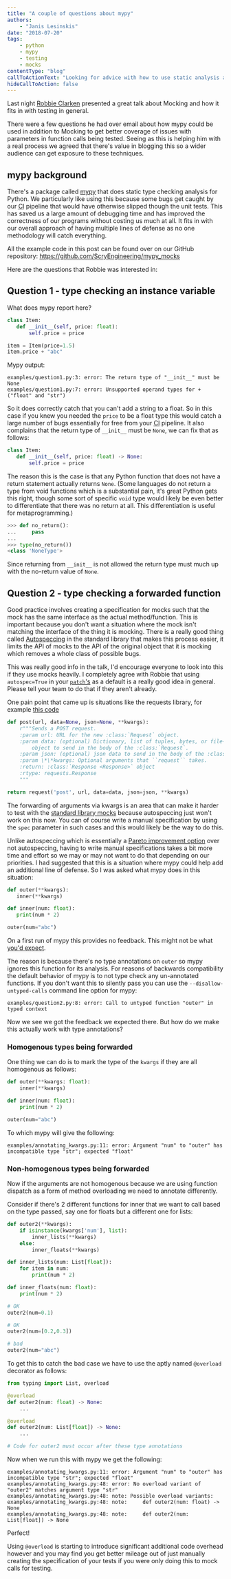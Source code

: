 ```yaml
---
title: "A couple of questions about mypy"
authors:
    - "Janis Lesinskis"
date: "2018-07-20"
tags:
    - python
    - mypy
    - testing
    - mocks
contentType: "blog"
callToActionText: "Looking for advice with how to use static analysis and continuous integration to improve the quality of your Python software? Fill in the form below with some details so we can discuss preventing bugs from getting into your code!"
hideCallToAction: false
---
```


Last night [Robbie Clarken](http://twitter.com/RobbieClarken) presented a great talk about Mocking and how it fits in with testing in general.

There were a few questions he had over email about how mypy could be used in addition to Mocking to get better coverage of issues with parameters in function calls being tested. Seeing as this is helping him with a real process we agreed that there's value in blogging this so a wider audience can get exposure to these techniques.

<!-- end excerpt -->

## mypy background

There's a package called [mypy](http://mypy-lang.org/) that does static type checking analysis for Python.
We particularly like using this because some bugs get caught by our <abbr title="Continuous Integration">CI</abbr>  pipeline that would have otherwise slipped though the unit tests.
This has saved us a large amount of debugging time and has improved the correctness of our programs without costing us much at all.
It fits in with our overall approach of having multiple lines of defense as no one methodology will catch everything.

All the example code in this post can be found over on our GitHub repository: <https://github.com/ScryEngineering/mypy_mocks>

Here are the questions that Robbie was interested in:

## Question 1 - type checking an instance variable

What does mypy report here?

```python
class Item:
   def __init__(self, price: float):
       self.price = price

item = Item(price=1.5)
item.price + "abc"
```

Mypy output:

```
examples/question1.py:3: error: The return type of "__init__" must be None
examples/question1.py:7: error: Unsupported operand types for + ("float" and "str")
```

So it does correctly catch that you can't add a string to a float. So in this case if you knew you needed the `price` to be a float type this would catch a large number of bugs essentially for free from your <abbr title="Continuous Integration">CI</abbr>  pipeline.
It also complains that the return type of `__init__` must be `None`, we can fix that as follows:

```python
class Item:
   def __init__(self, price: float) -> None:
       self.price = price
```

The reason this is the case is that any Python function that does not have a return statement actually returns `None`. (Some languages do not return a type from void functions which is a substantial pain, it's great Python gets this right, though some sort of specific `void` type would likely be even better to differentiate that there was no return at all. This differentiation is useful for metaprogramming.)

```python
>>> def no_return():
...     pass
... 
>>> type(no_return())
<class 'NoneType'>
```

Since returning from `__init__` is not allowed the return type must much up with the no-return value of `None`.

## Question 2 - type checking a forwarded function

Good practice involves creating a specification for mocks such that the mock has the same interface as the actual method/function.
This is important because you don't want a situation where the mock isn't matching the interface of the thing it is mocking.
There is a really good thing called [Autospeccing](https://docs.python.org/3/library/unittest.mock.html#autospeccing) in the standard library that makes this process easier, it limits the API of mocks to the API of the original object that it is mocking which removes a whole class of possible bugs.

This was really good info in the talk, I'd encourage everyone to look into this if they use mocks heavily. I completely agree with Robbie that using `autospec=True` in your [`patch`'s](https://docs.python.org/3/library/unittest.mock.html#unittest.mock.patch) as a default is a really good idea in general. Please tell your team to do that if they aren't already.

One pain point that came up is situations like the requests library, for example [this code](https://github.com/requests/requests/blob/master/requests/api.py#L104)

```python
def post(url, data=None, json=None, **kwargs):
    r"""Sends a POST request.
    :param url: URL for the new :class:`Request` object.
    :param data: (optional) Dictionary, list of tuples, bytes, or file-like
        object to send in the body of the :class:`Request`.
    :param json: (optional) json data to send in the body of the :class:`Request`.
    :param \*\*kwargs: Optional arguments that ``request`` takes.
    :return: :class:`Response <Response>` object
    :rtype: requests.Response
    """

return request('post', url, data=data, json=json, **kwargs)
```

The forwarding of arguments via kwargs is an area that can make it harder to test with the [standard library mocks](https://docs.python.org/3/library/unittest.mock.html) because autospeccing just won't work on this now. You can of course write a manual specification by using the `spec` parameter in such cases and this would likely be the way to do this.

Unlike autospeccing which is essentially a [Pareto improvement option](https://en.wikipedia.org/wiki/Pareto_efficiency) over not autospeccing, having to write manual specifications takes a bit more time and effort so we may or may not want to do that depending on our priorities. I had suggested that this is a situation where mypy could help add an additional line of defense. So I was asked what mypy does in this situation:

```python
def outer(**kwargs):
   inner(**kwargs)

def inner(num: float):
   print(num * 2)

outer(num="abc")
```

On a first run of mypy this provides no feedback. This might not be what [you'd expect](https://en.wikipedia.org/wiki/Principle_of_least_astonishment).

The reason is because there's no type annotations on `outer` so mypy ignores this function for its analysis.
For reasons of backwards compatibility the default behavior of mypy is to not type check any un-annotated functions.
If you don't want this to silently pass you can use the `--disallow-untyped-calls` command line option for mypy:

```
examples/question2.py:8: error: Call to untyped function "outer" in typed context
```

Now we see we got the feedback we expected there. But how do we make this actually work with type annotations?

### Homogenous types being forwarded

One thing we can do is to mark the type of the `kwargs` if they are all homogenous as follows:

```python
def outer(**kwargs: float):
    inner(**kwargs)

def inner(num: float):
    print(num * 2)

outer(num="abc")
```

To which mypy will give the following:

```
examples/annotating_kwargs.py:11: error: Argument "num" to "outer" has incompatible type "str"; expected "float"
```

### Non-homogenous types being forwarded

Now if the arguments are not homogenous because we are using function dispatch as a form of method overloading we need to annotate differently.

Consider if there's 2 different functions for inner that we want to call based on the type passed, say one for floats but a different one for lists:

```python
def outer2(**kwargs):
    if isinstance(kwargs['num'], list):
        inner_lists(**kwargs)
    else:
        inner_floats(**kwargs)

def inner_lists(num: List[float]):
    for item in num:
        print(num * 2)

def inner_floats(num: float):
    print(num * 2)

# OK
outer2(num=0.1)

# OK
outer2(num=[0.2,0.3])

# bad
outer2(num="abc")
```

To get this to catch the bad case we have to use the aptly named `@overload` decorator as follows:

```python
from typing import List, overload

@overload
def outer2(num: float) -> None:
    ...

@overload
def outer2(num: List[float]) -> None:
    ...

# Code for outer2 must occur after these type annotations
```

Now when we run this with mypy we get the following:

```
examples/annotating_kwargs.py:11: error: Argument "num" to "outer" has incompatible type "str"; expected "float"
examples/annotating_kwargs.py:48: error: No overload variant of "outer2" matches argument type "str"
examples/annotating_kwargs.py:48: note: Possible overload variants:
examples/annotating_kwargs.py:48: note:     def outer2(num: float) -> None
examples/annotating_kwargs.py:48: note:     def outer2(num: List[float]) -> None
```

Perfect!

Using `@overload` is starting to introduce significant additional code overhead however and you may find you get better mileage out of just manually creating the specification of your tests if you were only doing this to mock calls for testing.
